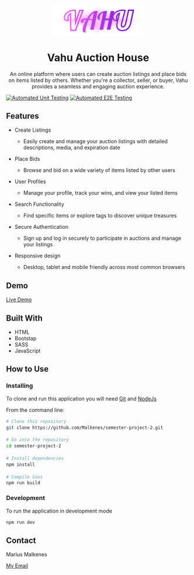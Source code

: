 <p align="center">
    <img src="images/logo.png" width="50%">
</p>
<h1 align="center">Vahu Auction House</h1>
<p align="center">An online platform where users can create auction listings and place bids on items listed by others. Whether you're a collector, seller, or buyer, Vahu provides a seamless and engaging auction experience.</p>

[![Automated Unit Testing](https://github.com/Malkenes/semester-project-2/actions/workflows/unit-test.yml/badge.svg)](https://github.com/Malkenes/semester-project-2/actions/workflows/unit-test.yml)
[![Automated E2E Testing](https://github.com/Malkenes/semester-project-2/actions/workflows/e2e-test.yml/badge.svg)](https://github.com/Malkenes/semester-project-2/actions/workflows/e2e-test.yml)

## Features
* Create Listings
    - Easily create and manage your auction listings with detailed descriptions, media, and expiration date

* Place Bids
    - Browse and bid on a wide variety of items listed by other users

* User Profiles
    - Manage your profile, track your wins, and view your listed items

* Search Functionality
    - Find specific items or explore tags to discover unique treasures

* Secure Authentication
    - Sign up and log in securely to participate in auctions and manage your listings

* Responsive design
    - Desktop, tablet and mobile friendly across most common browsers


## Demo

[Live Demo](https://joyful-churros-c8ffac.netlify.app/)


## Built With
- HTML
- Bootstap
- SASS
- JavaScript

## How to Use

### Installing

To clone and run this application you will need [Git](https://git-scm.com/) and [NodeJs](https://nodejs.org/)

From the command line:
```bash
# Clone this repository
git clone https://github.com/Malkenes/semester-project-2.git

# Go into the repository
cd semester-project-2

# Install dependencies
npm install

# Compile Sass
npm run build

```
### Development

To run the application in development mode 
```bash
npm run dev
```

## Contact
Marius Malkenes

[My Email](marmal52030@stud.noroff.no)
